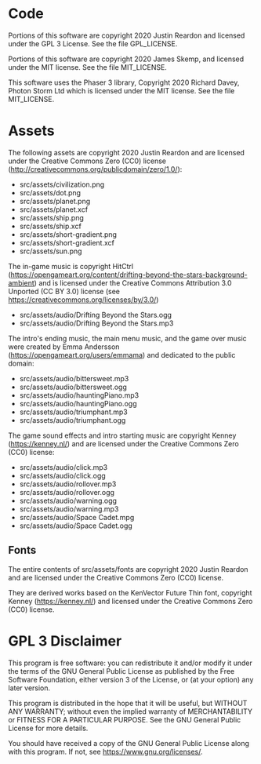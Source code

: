 # Code

Portions of this software are copyright 2020 Justin Reardon and licensed
under the GPL 3 License. See the file GPL_LICENSE.

Portions of this software are copyright 2020 James Skemp, and licensed 
under the MIT license. See the file MIT_LICENSE.

This software uses the Phaser 3 library, Copyright 2020 Richard Davey, 
Photon Storm Ltd which is licensed under the MIT license. See the file MIT_LICENSE.

# Assets

The following assets are copyright 2020 Justin Reardon and are licensed 
under the Creative Commons Zero (CC0) license (http://creativecommons.org/publicdomain/zero/1.0/):

 * src/assets/civilization.png
 * src/assets/dot.png
 * src/assets/planet.png
 * src/assets/planet.xcf
 * src/assets/ship.png
 * src/assets/ship.xcf
 * src/assets/short-gradient.png
 * src/assets/short-gradient.xcf
 * src/assets/sun.png

The in-game music is copyright HitCtrl
(https://opengameart.org/content/drifting-beyond-the-stars-background-ambient)
and is licensed under the Creative Commons Attribution 3.0 Unported 
(CC BY 3.0) license (see https://creativecommons.org/licenses/by/3.0/)
 * src/assets/audio/Drifting Beyond the Stars.ogg
 * src/assets/audio/Drifting Beyond the Stars.mp3

The intro's ending music, the main menu music, and the game over music were 
created by Emma Andersson (https://opengameart.org/users/emmama) and dedicated
to the public domain:

 * src/assets/audio/bittersweet.mp3
 * src/assets/audio/bittersweet.ogg
 * src/assets/audio/hauntingPiano.mp3
 * src/assets/audio/hauntingPiano.ogg
 * src/assets/audio/triumphant.mp3
 * src/assets/audio/triumphant.ogg

The game sound effects and intro starting music are copyright Kenney 
(https://kenney.nl/) and are licensed under the Creative Commons Zero 
(CC0) license:

 * src/assets/audio/click.mp3
 * src/assets/audio/click.ogg
 * src/assets/audio/rollover.mp3
 * src/assets/audio/rollover.ogg
 * src/assets/audio/warning.ogg
 * src/assets/audio/warning.mp3
 * src/assets/audio/Space Cadet.mpg
 * src/assets/audio/Space Cadet.ogg

## Fonts
The entire contents of src/assets/fonts are copyright 2020 Justin
Reardon and are licensed under the Creative Commons Zero (CC0) license.

They are derived works based on the KenVector Future Thin font, copyright 
Kenney (https://kenney.nl/) and licensed under the Creative Commons Zero (CC0)
license.

# GPL 3 Disclaimer

This program is free software: you can redistribute it and/or modify
it under the terms of the GNU General Public License as published by
the Free Software Foundation, either version 3 of the License, or
(at your option) any later version.

This program is distributed in the hope that it will be useful,
but WITHOUT ANY WARRANTY; without even the implied warranty of
MERCHANTABILITY or FITNESS FOR A PARTICULAR PURPOSE.  See the
GNU General Public License for more details.

You should have received a copy of the GNU General Public License
along with this program.  If not, see <https://www.gnu.org/licenses/>.
